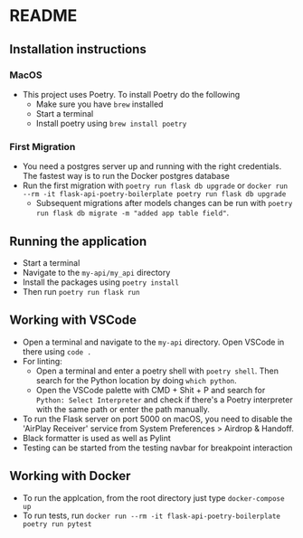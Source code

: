 # README

## Installation instructions

### MacOS

- This project uses Poetry. To install Poetry do the following
  - Make sure you have `brew` installed
  - Start a terminal
  - Install poetry using `brew install poetry`

### First Migration

- You need a postgres server up and running with the right credentials. The fastest way is to run the Docker postgres database
- Run the first migration with `poetry run flask db upgrade` or `docker run --rm -it flask-api-poetry-boilerplate poetry run flask db upgrade`
  - Subsequent migrations after models changes can be run with `poetry run flask db migrate -m "added app table field"`.

## Running the application

- Start a terminal
- Navigate to the `my-api/my_api` directory
- Install the packages using `poetry install`
- Then run `poetry run flask run`

## Working with VSCode

- Open a terminal and navigate to the `my-api` directory. Open VSCode in there using `code .`
- For linting:
  - Open a terminal and enter a poetry shell with `poetry shell`. Then search for the Python location by doing `which python`.
  - Open the VSCode palette with CMD + Shit + P and search for `Python: Select Interpreter` and check if there's a Poetry interpreter with the same path or enter the path manually.
- To run the Flask server on port 5000 on macOS, you need to disable the 'AirPlay Receiver' service from System Preferences > Airdrop & Handoff.
- Black formatter is used as well as Pylint
- Testing can be started from the testing navbar for breakpoint interaction

## Working with Docker

- To run the applcation, from the root directory just type `docker-compose up`
- To run tests, run `docker run --rm -it flask-api-poetry-boilerplate poetry run pytest`
